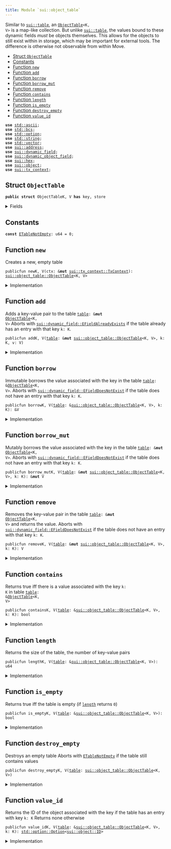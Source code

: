 ```yaml
---
title: Module `sui::object_table`
---
```


Similar to <code><a href="sui/table.md#sui_table">sui::table</a></code>, an <code><a href="sui/object_table.md#sui_object_table_ObjectTable">ObjectTable</a>&lt;K, V&gt;</code> is a map-like collection. But unlike
<code><a href="sui/table.md#sui_table">sui::table</a></code>, the values bound to these dynamic fields _must_ be objects themselves. This allows
for the objects to still exist within in storage, which may be important for external tools.
The difference is otherwise not observable from within Move.


-  [Struct `ObjectTable`](#sui_object_table_ObjectTable)
-  [Constants](#@Constants_0)
-  [Function `new`](#sui_object_table_new)
-  [Function `add`](#sui_object_table_add)
-  [Function `borrow`](#sui_object_table_borrow)
-  [Function `borrow_mut`](#sui_object_table_borrow_mut)
-  [Function `remove`](#sui_object_table_remove)
-  [Function `contains`](#sui_object_table_contains)
-  [Function `length`](#sui_object_table_length)
-  [Function `is_empty`](#sui_object_table_is_empty)
-  [Function `destroy_empty`](#sui_object_table_destroy_empty)
-  [Function `value_id`](#sui_object_table_value_id)


<pre><code><b>use</b> <a href="../std/ascii.md#std_ascii">std::ascii</a>;
<b>use</b> <a href="../std/bcs.md#std_bcs">std::bcs</a>;
<b>use</b> <a href="../std/option.md#std_option">std::option</a>;
<b>use</b> <a href="../std/string.md#std_string">std::string</a>;
<b>use</b> <a href="../std/vector.md#std_vector">std::vector</a>;
<b>use</b> <a href="sui/address.md#sui_address">sui::address</a>;
<b>use</b> <a href="sui/dynamic_field.md#sui_dynamic_field">sui::dynamic_field</a>;
<b>use</b> <a href="sui/dynamic_object_field.md#sui_dynamic_object_field">sui::dynamic_object_field</a>;
<b>use</b> <a href="sui/hex.md#sui_hex">sui::hex</a>;
<b>use</b> <a href="sui/object.md#sui_object">sui::object</a>;
<b>use</b> <a href="sui/tx_context.md#sui_tx_context">sui::tx_context</a>;
</code></pre>



<a name="sui_object_table_ObjectTable"></a>

## Struct `ObjectTable`



<pre><code><b>public</b> <b>struct</b> ObjectTableK, V <b>has</b> key, store
</code></pre>



<details>
<summary>Fields</summary>


<dl>
<dt>
<code>id: <a href="sui/object.md#sui_object_UID">sui::object::UID</a></code>
</dt>
<dd>
 the ID of this table
</dd>
<dt>
<code>size: u64</code>
</dt>
<dd>
 the number of key-value pairs in the table
</dd>
</dl>


</details>

<a name="@Constants_0"></a>

## Constants


<a name="sui_object_table_ETableNotEmpty"></a>



<pre><code><b>const</b> <a href="sui/object_table.md#sui_object_table_ETableNotEmpty">ETableNotEmpty</a>: u64 = 0;
</code></pre>



<a name="sui_object_table_new"></a>

## Function `new`

Creates a new, empty table


<pre><code>publicfun newK, V(ctx: &<b>mut</b> <a href="sui/tx_context.md#sui_tx_context_TxContext">sui::tx_context::TxContext</a>): <a href="sui/object_table.md#sui_object_table_ObjectTable">sui::object_table::ObjectTable</a>&lt;K, V&gt;
</code></pre>



<details>
<summary>Implementation</summary>


<pre><code><b>public</b> <b>fun</b> <a href="sui/object_table.md#sui_object_table_new">new</a>&lt;K: <b>copy</b> + drop + store, V: key + store&gt;(ctx: &<b>mut</b> TxContext): <a href="sui/object_table.md#sui_object_table_ObjectTable">ObjectTable</a>&lt;K, V&gt; {
    <a href="sui/object_table.md#sui_object_table_ObjectTable">ObjectTable</a> {
        id: <a href="sui/object.md#sui_object_new">object::new</a>(ctx),
        size: 0,
    }
}
</code></pre>



</details>

<a name="sui_object_table_add"></a>

## Function `add`

Adds a key-value pair to the table <code><a href="sui/table.md#sui_table">table</a>: &<b>mut</b> <a href="sui/object_table.md#sui_object_table_ObjectTable">ObjectTable</a>&lt;K, V&gt;</code>
Aborts with <code><a href="sui/dynamic_field.md#sui_dynamic_field_EFieldAlreadyExists">sui::dynamic_field::EFieldAlreadyExists</a></code> if the table already has an entry with
that key <code>k: K</code>.


<pre><code>publicfun addK, V(<a href="sui/table.md#sui_table">table</a>: &<b>mut</b> <a href="sui/object_table.md#sui_object_table_ObjectTable">sui::object_table::ObjectTable</a>&lt;K, V&gt;, k: K, v: V)
</code></pre>



<details>
<summary>Implementation</summary>


<pre><code><b>public</b> <b>fun</b> <a href="sui/object_table.md#sui_object_table_add">add</a>&lt;K: <b>copy</b> + drop + store, V: key + store&gt;(<a href="sui/table.md#sui_table">table</a>: &<b>mut</b> <a href="sui/object_table.md#sui_object_table_ObjectTable">ObjectTable</a>&lt;K, V&gt;, k: K, v: V) {
    ofield::add(&<b>mut</b> <a href="sui/table.md#sui_table">table</a>.id, k, v);
    <a href="sui/table.md#sui_table">table</a>.size = <a href="sui/table.md#sui_table">table</a>.size + 1;
}
</code></pre>



</details>

<a name="sui_object_table_borrow"></a>

## Function `borrow`

Immutable borrows the value associated with the key in the table <code><a href="sui/table.md#sui_table">table</a>: &<a href="sui/object_table.md#sui_object_table_ObjectTable">ObjectTable</a>&lt;K, V&gt;</code>.
Aborts with <code><a href="sui/dynamic_field.md#sui_dynamic_field_EFieldDoesNotExist">sui::dynamic_field::EFieldDoesNotExist</a></code> if the table does not have an entry with
that key <code>k: K</code>.


<pre><code>publicfun borrowK, V(<a href="sui/table.md#sui_table">table</a>: &<a href="sui/object_table.md#sui_object_table_ObjectTable">sui::object_table::ObjectTable</a>&lt;K, V&gt;, k: K): &V
</code></pre>



<details>
<summary>Implementation</summary>


<pre><code><b>public</b> <b>fun</b> <a href="sui/borrow.md#sui_borrow">borrow</a>&lt;K: <b>copy</b> + drop + store, V: key + store&gt;(<a href="sui/table.md#sui_table">table</a>: &<a href="sui/object_table.md#sui_object_table_ObjectTable">ObjectTable</a>&lt;K, V&gt;, k: K): &V {
    ofield::borrow(&<a href="sui/table.md#sui_table">table</a>.id, k)
}
</code></pre>



</details>

<a name="sui_object_table_borrow_mut"></a>

## Function `borrow_mut`

Mutably borrows the value associated with the key in the table <code><a href="sui/table.md#sui_table">table</a>: &<b>mut</b> <a href="sui/object_table.md#sui_object_table_ObjectTable">ObjectTable</a>&lt;K, V&gt;</code>.
Aborts with <code><a href="sui/dynamic_field.md#sui_dynamic_field_EFieldDoesNotExist">sui::dynamic_field::EFieldDoesNotExist</a></code> if the table does not have an entry with
that key <code>k: K</code>.


<pre><code>publicfun borrow_mutK, V(<a href="sui/table.md#sui_table">table</a>: &<b>mut</b> <a href="sui/object_table.md#sui_object_table_ObjectTable">sui::object_table::ObjectTable</a>&lt;K, V&gt;, k: K): &<b>mut</b> V
</code></pre>



<details>
<summary>Implementation</summary>


<pre><code><b>public</b> <b>fun</b> <a href="sui/object_table.md#sui_object_table_borrow_mut">borrow_mut</a>&lt;K: <b>copy</b> + drop + store, V: key + store&gt;(
    <a href="sui/table.md#sui_table">table</a>: &<b>mut</b> <a href="sui/object_table.md#sui_object_table_ObjectTable">ObjectTable</a>&lt;K, V&gt;,
    k: K,
): &<b>mut</b> V {
    ofield::borrow_mut(&<b>mut</b> <a href="sui/table.md#sui_table">table</a>.id, k)
}
</code></pre>



</details>

<a name="sui_object_table_remove"></a>

## Function `remove`

Removes the key-value pair in the table <code><a href="sui/table.md#sui_table">table</a>: &<b>mut</b> <a href="sui/object_table.md#sui_object_table_ObjectTable">ObjectTable</a>&lt;K, V&gt;</code> and returns the value.
Aborts with <code><a href="sui/dynamic_field.md#sui_dynamic_field_EFieldDoesNotExist">sui::dynamic_field::EFieldDoesNotExist</a></code> if the table does not have an entry with
that key <code>k: K</code>.


<pre><code>publicfun removeK, V(<a href="sui/table.md#sui_table">table</a>: &<b>mut</b> <a href="sui/object_table.md#sui_object_table_ObjectTable">sui::object_table::ObjectTable</a>&lt;K, V&gt;, k: K): V
</code></pre>



<details>
<summary>Implementation</summary>


<pre><code><b>public</b> <b>fun</b> <a href="sui/object_table.md#sui_object_table_remove">remove</a>&lt;K: <b>copy</b> + drop + store, V: key + store&gt;(<a href="sui/table.md#sui_table">table</a>: &<b>mut</b> <a href="sui/object_table.md#sui_object_table_ObjectTable">ObjectTable</a>&lt;K, V&gt;, k: K): V {
    <b>let</b> v = ofield::remove(&<b>mut</b> <a href="sui/table.md#sui_table">table</a>.id, k);
    <a href="sui/table.md#sui_table">table</a>.size = <a href="sui/table.md#sui_table">table</a>.size - 1;
    v
}
</code></pre>



</details>

<a name="sui_object_table_contains"></a>

## Function `contains`

Returns true iff there is a value associated with the key <code>k: K</code> in table
<code><a href="sui/table.md#sui_table">table</a>: &<a href="sui/object_table.md#sui_object_table_ObjectTable">ObjectTable</a>&lt;K, V&gt;</code>


<pre><code>publicfun containsK, V(<a href="sui/table.md#sui_table">table</a>: &<a href="sui/object_table.md#sui_object_table_ObjectTable">sui::object_table::ObjectTable</a>&lt;K, V&gt;, k: K): bool
</code></pre>



<details>
<summary>Implementation</summary>


<pre><code><b>public</b> <b>fun</b> <a href="sui/object_table.md#sui_object_table_contains">contains</a>&lt;K: <b>copy</b> + drop + store, V: key + store&gt;(<a href="sui/table.md#sui_table">table</a>: &<a href="sui/object_table.md#sui_object_table_ObjectTable">ObjectTable</a>&lt;K, V&gt;, k: K): bool {
    ofield::exists_&lt;K&gt;(&<a href="sui/table.md#sui_table">table</a>.id, k)
}
</code></pre>



</details>

<a name="sui_object_table_length"></a>

## Function `length`

Returns the size of the table, the number of key-value pairs


<pre><code>publicfun lengthK, V(<a href="sui/table.md#sui_table">table</a>: &<a href="sui/object_table.md#sui_object_table_ObjectTable">sui::object_table::ObjectTable</a>&lt;K, V&gt;): u64
</code></pre>



<details>
<summary>Implementation</summary>


<pre><code><b>public</b> <b>fun</b> <a href="sui/object_table.md#sui_object_table_length">length</a>&lt;K: <b>copy</b> + drop + store, V: key + store&gt;(<a href="sui/table.md#sui_table">table</a>: &<a href="sui/object_table.md#sui_object_table_ObjectTable">ObjectTable</a>&lt;K, V&gt;): u64 {
    <a href="sui/table.md#sui_table">table</a>.size
}
</code></pre>



</details>

<a name="sui_object_table_is_empty"></a>

## Function `is_empty`

Returns true iff the table is empty (if <code><a href="sui/object_table.md#sui_object_table_length">length</a></code> returns <code>0</code>)


<pre><code>publicfun is_emptyK, V(<a href="sui/table.md#sui_table">table</a>: &<a href="sui/object_table.md#sui_object_table_ObjectTable">sui::object_table::ObjectTable</a>&lt;K, V&gt;): bool
</code></pre>



<details>
<summary>Implementation</summary>


<pre><code><b>public</b> <b>fun</b> <a href="sui/object_table.md#sui_object_table_is_empty">is_empty</a>&lt;K: <b>copy</b> + drop + store, V: key + store&gt;(<a href="sui/table.md#sui_table">table</a>: &<a href="sui/object_table.md#sui_object_table_ObjectTable">ObjectTable</a>&lt;K, V&gt;): bool {
    <a href="sui/table.md#sui_table">table</a>.size == 0
}
</code></pre>



</details>

<a name="sui_object_table_destroy_empty"></a>

## Function `destroy_empty`

Destroys an empty table
Aborts with <code><a href="sui/object_table.md#sui_object_table_ETableNotEmpty">ETableNotEmpty</a></code> if the table still contains values


<pre><code>publicfun destroy_emptyK, V(<a href="sui/table.md#sui_table">table</a>: <a href="sui/object_table.md#sui_object_table_ObjectTable">sui::object_table::ObjectTable</a>&lt;K, V&gt;)
</code></pre>



<details>
<summary>Implementation</summary>


<pre><code><b>public</b> <b>fun</b> <a href="sui/object_table.md#sui_object_table_destroy_empty">destroy_empty</a>&lt;K: <b>copy</b> + drop + store, V: key + store&gt;(<a href="sui/table.md#sui_table">table</a>: <a href="sui/object_table.md#sui_object_table_ObjectTable">ObjectTable</a>&lt;K, V&gt;) {
    <b>let</b> <a href="sui/object_table.md#sui_object_table_ObjectTable">ObjectTable</a> { id, size } = <a href="sui/table.md#sui_table">table</a>;
    <b>assert</b>!(size == 0, <a href="sui/object_table.md#sui_object_table_ETableNotEmpty">ETableNotEmpty</a>);
    id.delete()
}
</code></pre>



</details>

<a name="sui_object_table_value_id"></a>

## Function `value_id`

Returns the ID of the object associated with the key if the table has an entry with key <code>k: K</code>
Returns none otherwise


<pre><code>publicfun value_idK, V(<a href="sui/table.md#sui_table">table</a>: &<a href="sui/object_table.md#sui_object_table_ObjectTable">sui::object_table::ObjectTable</a>&lt;K, V&gt;, k: K): <a href="../std/option.md#std_option_Option">std::option::Option</a>&lt;<a href="sui/object.md#sui_object_ID">sui::object::ID</a>&gt;
</code></pre>



<details>
<summary>Implementation</summary>


<pre><code><b>public</b> <b>fun</b> <a href="sui/object_table.md#sui_object_table_value_id">value_id</a>&lt;K: <b>copy</b> + drop + store, V: key + store&gt;(
    <a href="sui/table.md#sui_table">table</a>: &<a href="sui/object_table.md#sui_object_table_ObjectTable">ObjectTable</a>&lt;K, V&gt;,
    k: K,
): Option&lt;ID&gt; {
    ofield::id(&<a href="sui/table.md#sui_table">table</a>.id, k)
}
</code></pre>



</details>
